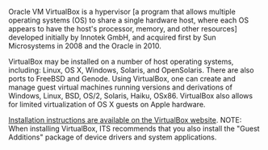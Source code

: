 Oracle VM VirtualBox is a hypervisor [a program that allows multiple operating systems (OS) to share a single hardware host, where each OS appears to have the host's processor, memory, and other resources] developed initially by Innotek GmbH, and acquired first by Sun Microsystems in 2008 and the Oracle in 2010.

VirtualBox may be installed on a number of host operating systems, including: Linux, OS X, Windows, Solaris, and OpenSolaris. There are also ports to FreeBSD and Genode. Using VirtualBox, one can create and manage guest virtual machines running versions and derivations of Windows, Linux, BSD, OS/2, Solaris, Haiku, OSx86. VirtualBox also allows for limited virtualization of OS X guests on Apple hardware.

[Installation instructions are available on the VirtualBox website](https://www.virtualbox.org/manual/ch02.html). NOTE: When installing VirtualBox, ITS recommends that you also install the "Guest Additions" package of device drivers and system applications.

